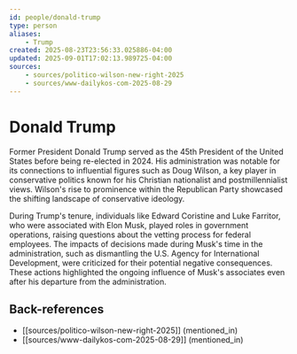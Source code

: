 ```yaml
---
id: people/donald-trump
type: person
aliases:
    - Trump
created: 2025-08-23T23:56:33.025886-04:00
updated: 2025-09-01T17:02:13.989725-04:00
sources:
    - sources/politico-wilson-new-right-2025
    - sources/www-dailykos-com-2025-08-29
---
```


# Donald Trump

Former President Donald Trump served as the 45th President of the United States before being re-elected in 2024. His administration was notable for its connections to influential figures such as Doug Wilson, a key player in conservative politics known for his Christian nationalist and postmillennialist views. Wilson's rise to prominence within the Republican Party showcased the shifting landscape of conservative ideology.

During Trump's tenure, individuals like Edward Coristine and Luke Farritor, who were associated with Elon Musk, played roles in government operations, raising questions about the vetting process for federal employees. The impacts of decisions made during Musk's time in the administration, such as dismantling the U.S. Agency for International Development, were criticized for their potential negative consequences. These actions highlighted the ongoing influence of Musk's associates even after his departure from the administration.

## Back-references
<!-- Auto-maintained by the system -->
- [[sources/politico-wilson-new-right-2025]] (mentioned_in)
- [[sources/www-dailykos-com-2025-08-29]] (mentioned_in)

